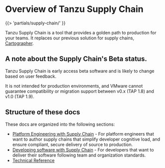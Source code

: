 # Overview of Tanzu Supply Chain
{{> 'partials/supply-chain/<beta-banner>' }}

Tanzu Supply Chain is a tool that provides a golden path to production for your teams.
It replaces our previous solution for supply chains, [Cartographer](https://cartographer.sh).

## A note about the Supply Chain's Beta status.
Tanzu Supply Chain is early access beta software and is likely to change based on
user feedback.

It is not intended for production environments, and VMware cannot guarantee compatibility or
migration support between v0.x (TAP 1.8) and v1.0 (TAP 1.9).

## Structure of these docs

These docs are organized into the following sections:

- [Platform Engineering with Supply Chain](./platform-engineering/about.hbs.md) - For platform
engineers that want to author supply chains that simplify developer cognitive load, and ensure
compliant, secure delivery of source to production.
- [Developing software with Supply Chain](./development/about.hbs.md) - For developers that want
to deliver their software following team and organization standards.
- [Technical Reference](reference/about.hbs.md)